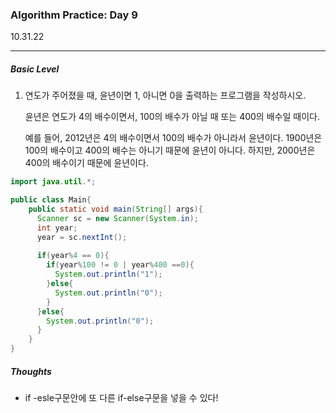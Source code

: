 <h3>Algorithm Practice: Day 9</h3> 

10.31.22

-------

<h5>Basic Level</h5>

1. 연도가 주어졌을 때, 윤년이면 1, 아니면 0을 출력하는 프로그램을 작성하시오.

   윤년은 연도가 4의 배수이면서, 100의 배수가 아닐 때 또는 400의 배수일 때이다.

   예를 들어, 2012년은 4의 배수이면서 100의 배수가 아니라서 윤년이다. 1900년은 100의 배수이고 400의 배수는 아니기 때문에 윤년이 아니다. 하지만, 2000년은 400의 배수이기 때문에 윤년이다.

   

```java
import java.util.*;

public class Main{
    public static void main(String[] args){
      Scanner sc = new Scanner(System.in);
      int year;
      year = sc.nextInt();
     
      if(year%4 == 0){
        if(year%100 != 0 | year%400 ==0){
          System.out.println("1");
        }else{ 
          System.out.println("0");
        }
      }else{
        System.out.println("0");
      }               
    }
}
```





<h5>Thoughts</h5>

- if -esle구문안에 또 다른 if-else구문을 넣을 수 있다! 

